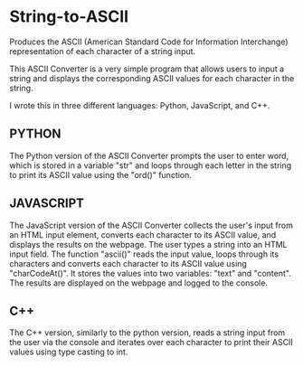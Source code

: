 # String-to-ASCII
Produces the ASCII (American Standard Code for Information Interchange) representation of each character of a string input.

This ASCII Converter is a very simple program that allows users to input a string and displays the corresponding ASCII values for each character in the string. 

I wrote this in three different languages: Python, JavaScript, and C++.

## PYTHON
  The Python version of the ASCII Converter prompts the user to enter  word, which is stored in a variable "str" and loops through each letter in the string to print its ASCII value using the "ord()" function.

## JAVASCRIPT
  The JavaScript version of the ASCII Converter collects the user's input from an HTML input element, converts each character to its ASCII value, and displays the results on the webpage.
The user types a string into an HTML input field.
The function "ascii()" reads the input value, loops through its characters and converts each character to its ASCII value using "charCodeAt()". It stores the values into two variables: "text" and "content".
The results are displayed on the webpage and logged to the console.

## C++
  The C++ version, similarly to the python version, reads a string input from the user via the console and iterates over each character to print their ASCII values using type casting to int.
